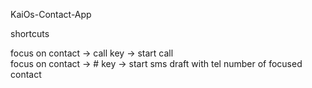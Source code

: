 KaiOs-Contact-App


shortcuts


focus on contact -> call key -> start call  
focus on contact -> # key -> start sms draft with tel number of focused contact  



